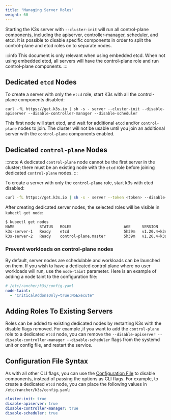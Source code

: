 ```yaml
---
title: "Managing Server Roles"
weight: 60
---
```


Starting the K3s server with `--cluster-init` will run all control-plane components, including the apiserver, controller-manager, scheduler, and etcd. It is possible to disable specific components in order to split the control-plane and etcd roles on to separate nodes.

:::info
This document is only relevant when using embedded etcd. When not using embedded etcd, all servers will have the control-plane role and run control-plane components.
:::

## Dedicated `etcd` Nodes
To create a server with only the `etcd` role, start K3s with all the control-plane components disabled:
```
curl -fL https://get.k3s.io | sh -s - server --cluster-init --disable-apiserver --disable-controller-manager --disable-scheduler
```

This first node will start etcd, and wait for additional `etcd` and/or `control-plane` nodes to join. The cluster will not be usable until you join an additional server with the `control-plane` components enabled.

## Dedicated `control-plane` Nodes
:::note
A dedicated `control-plane` node cannot be the first server in the cluster; there must be an existing node with the `etcd` role before joining dedicated `control-plane` nodes.
:::

To create a server with only the `control-plane` role, start k3s with etcd disabled:
```bash
curl -fL https://get.k3s.io | sh -s - server --token <token> --disable-etcd --server https://<etcd-only-node>:6443 
```

After creating dedicated server nodes, the selected roles will be visible in `kubectl get node`:
```bash
$ kubectl get nodes
NAME           STATUS   ROLES                       AGE     VERSION
k3s-server-1   Ready    etcd                        5h39m   v1.20.4+k3s1
k3s-server-2   Ready    control-plane,master        5h39m   v1.20.4+k3s1
```

### Prevent workloads on control-plane nodes

By default, server nodes are schedulable and workloads can be launched on them. If you wish to have a dedicated control plane where no user workloads will run, use the `node-taint` parameter. Here is an example of adding a node taint to the configuration file:
```yaml
# /etc/rancher/k3s/config.yaml
node-taint:
  - "CriticalAddonsOnly=true:NoExecute"
```

## Adding Roles To Existing Servers

Roles can be added to existing dedicated nodes by restarting K3s with the disable flags removed. For example ,if you want to add the `control-plane` role to a dedicated `etcd` node, you can remove the `--disable-apiserver --disable-controller-manager --disable-scheduler` flags from the systemd unit or config file, and restart the service.

## Configuration File Syntax

As with all other CLI flags, you can use the  [Configuration File](configuration.md#configuration-file) to disable components, instead of passing the options as CLI flags. For example, to create a dedicated `etcd` node, you can place the following values in `/etc/rancher/k3s/config.yaml`:

```yaml
cluster-init: true
disable-apiserver: true
disable-controller-manager: true
disable-scheduler: true
```

